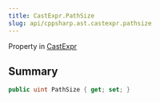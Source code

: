 ```yaml
---
title: CastExpr.PathSize
slug: api/cppsharp.ast.castexpr.pathsize
---
```

Property in [CastExpr](/api/cppsharp/ast/castexpr)

## Summary



```csharp
public uint PathSize { get; set; }
```

